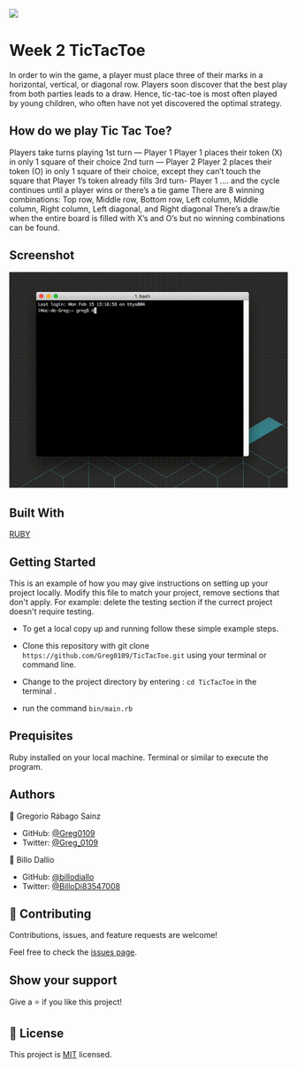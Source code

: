 ![](https://img.shields.io/badge/Microverse-blueviolet)

# Week 2 TicTacToe

In order to win the game, a player must place three of their marks in a horizontal, vertical, or diagonal row.
Players soon discover that the best play from both parties leads to a draw. Hence, tic-tac-toe is most often played by young children, who often have not yet discovered the optimal strategy. 

## How do we play Tic Tac Toe?

Players take turns playing
1st turn — Player 1
Player 1 places their token (X) in only 1 square of their choice
2nd turn — Player 2
Player 2 places their token (O) in only 1 square of their choice, except they can’t touch the square that Player 1’s token already fills
3rd turn- Player 1 …. and the cycle continues until a player wins or there’s a tie game
There are 8 winning combinations: Top row, Middle row, Bottom row, Left column, Middle column, Right column, Left diagonal, and Right diagonal
There’s a draw/tie when the entire board is filled with X’s and O’s but no winning combinations can be found.

## Screenshot

![Screenshot](TicTacToe.gif)

## Built With
 [RUBY](https://github.com/Greg0109/TicTacToe/tree/User-interface)

## Getting Started

This is an example of how you may give instructions on setting up your project locally. Modify this file to match your project, remove sections that don't apply. For example: delete the testing section if the currect project doesn't require testing.

- To get a local copy up and running follow these simple example steps.

- Clone this repository with git clone ```https://github.com/Greg0109/TicTacToe.git``` using your terminal or command line.
- Change to the project directory by entering :
```cd TicTacToe``` in the terminal .
- run the command ```bin/main.rb```

## Prequisites

Ruby installed on your local machine.
Terminal or similar to execute the program.

## Authors

👤 Gregorio Rábago Sainz

- GitHub: [@Greg0109](https://github.com/greg0109)
- Twitter: [@Greg_0109](https://twitter.com/greg_0109)

👤 Billo Dallio

- GitHub: [@billodiallo](https://github.com/billodiallo)
- Twitter: [@BilloDi83547008](https://twitter.com/BilloDi83547008)


## 🤝 Contributing

Contributions, issues, and feature requests are welcome!

Feel free to check the [issues page](https://github.com/greg0109/TicTacToe/issues).

## Show your support

Give a ⭐️ if you like this project!

## 📝 License

This project is [MIT](LICENSE) licensed.
